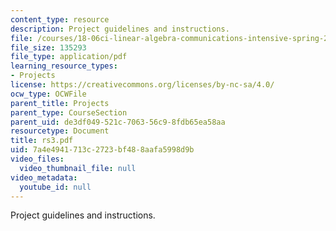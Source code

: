 ```yaml
---
content_type: resource
description: Project guidelines and instructions.
file: /courses/18-06ci-linear-algebra-communications-intensive-spring-2004/7a4e4941713c2723bf488aafa5998d9b_rs3.pdf
file_size: 135293
file_type: application/pdf
learning_resource_types:
- Projects
license: https://creativecommons.org/licenses/by-nc-sa/4.0/
ocw_type: OCWFile
parent_title: Projects
parent_type: CourseSection
parent_uid: de3df049-521c-7063-56c9-8fdb65ea58aa
resourcetype: Document
title: rs3.pdf
uid: 7a4e4941-713c-2723-bf48-8aafa5998d9b
video_files:
  video_thumbnail_file: null
video_metadata:
  youtube_id: null
---
```

Project guidelines and instructions.
